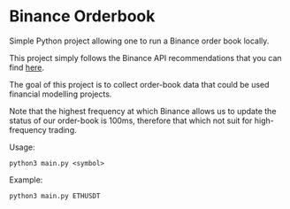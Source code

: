 # Binance Orderbook

Simple Python project allowing one to run a Binance order book locally.

This project simply follows the Binance API recommendations that you can find [here](https://developers.binance.com/docs/binance-spot-api-docs/web-socket-streams#how-to-manage-a-local-order-book-correctly).

The goal of this project is to collect order-book data that could be used financial modelling projects.

Note that the highest frequency at which Binance allows us to update the status of our order-book is 100ms, therefore that which not suit for high-frequency trading.

Usage:
```
python3 main.py <symbol>
```

Example:
```
python3 main.py ETHUSDT
```
